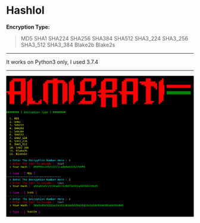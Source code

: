 # Hashlol
**Encryption Type:**

> MD5
> SHA1
> SHA224
> SHA256
> SHA384
> SHA512
> SHA3_224
> SHA3_256
> SHA3_512
> SHA3_384
> Blake2b
> Blake2s
______________________________________
It works on Python3 only, I used 3.7.4
______________________________________

![](screenshot/preview.PNG)
